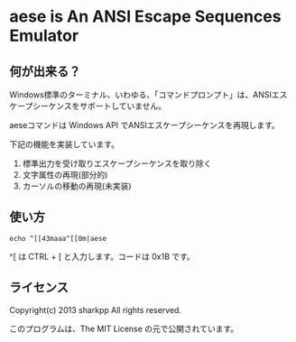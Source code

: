 aese is An ANSI Escape Sequences Emulator
=========================================

何が出来る？
------------

Windows標準のターミナル、いわゆる、「コマンドプロンプト」は、ANSIエスケープシーケンスをサポートしていません。

aeseコマンドは Windows API でANSIエスケープシーケンスを再現します。

下記の機能を実装しています。

1. 標準出力を受け取りエスケープシーケンスを取り除く
2. 文字属性の再現(部分的)
3. カーソルの移動の再現(未実装)

使い方
------

    echo ^[[43maaa^[[0m|aese

^[ は CTRL + [ と入力します。コードは 0x1B です。

ライセンス
----------

Copyright(c) 2013 sharkpp All rights reserved.

このプログラムは、The MIT License の元で公開されています。
